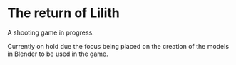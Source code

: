 # The return of Lilith
A shooting game in progress.

Currently on hold due the focus being placed on the creation of the models in Blender to be used in the game.
